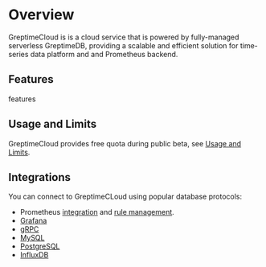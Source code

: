 # Overview

GreptimeCloud is is a cloud service that is powered by fully-managed serverless GreptimeDB, providing a scalable and efficient solution for time-series data platform and and Prometheus backend.

## Features

features

## Usage and Limits

GreptimeCloud provides free quota during public beta, see [Usage and Limits](usage.md).

## Integrations

You can connect to GreptimeCLoud using popular database protocols:

- Prometheus [integration](./integrations/prometheus/quick-setup.md) and [rule management](./integrations/prometheus/rule-management.md).
- [Grafana](./integrations/grafana.md)
- [gRPC](./integrations/grpc.md)
- [MySQL](./integrations/mysql.md)
- [PostgreSQL](./integrations/postgresql.md)
- [InfluxDB](./integrations/influxdb.md)

